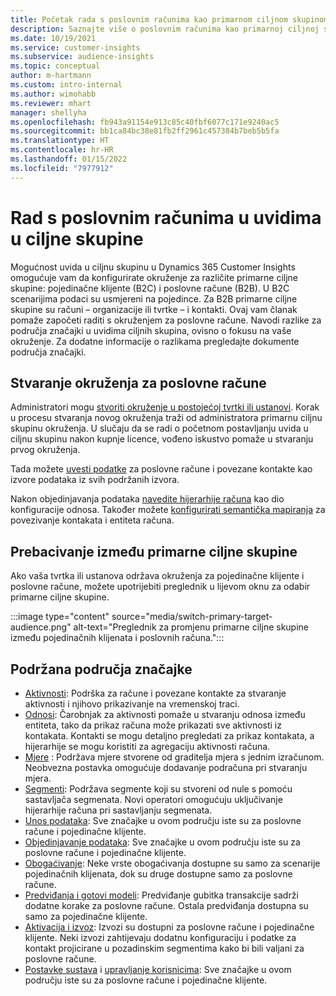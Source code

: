 ```yaml
---
title: Početak rada s poslovnim računima kao primarnom ciljnom skupinom
description: Saznajte više o poslovnim računima kao primarnoj ciljnoj skupini Dynamics 365 Customer Insights.
ms.date: 10/19/2021
ms.service: customer-insights
ms.subservice: audience-insights
ms.topic: conceptual
author: m-hartmann
ms.custom: intro-internal
ms.author: wimohabb
ms.reviewer: mhart
manager: shellyha
ms.openlocfilehash: fb943a91154e913c85c40fbf6077c171e9240ac5
ms.sourcegitcommit: bb1ca84bc38e81fb2ff2961c457384b7beb5b5fa
ms.translationtype: HT
ms.contentlocale: hr-HR
ms.lasthandoff: 01/15/2022
ms.locfileid: "7977912"
---
```

# <a name="work-with-business-accounts-in-audience-insights"></a>Rad s poslovnim računima u uvidima u ciljne skupine

Mogućnost uvida u ciljnu skupinu u Dynamics 365 Customer Insights omogućuje vam da konfigurirate okruženje za različite primarne ciljne skupine: pojedinačne klijente (B2C) i poslovne račune (B2B). U B2C scenarijima podaci su usmjereni na pojedince. Za B2B primarne ciljne skupine su računi – organizacije ili tvrtke – i kontakti. Ovaj vam članak pomaže započeti raditi s okruženjem za poslovne račune. Navodi razlike za područja značajki u uvidima ciljnih skupina, ovisno o fokusu na vaše okruženje. Za dodatne informacije o razlikama pregledajte dokumente područja značajki. 

## <a name="create-an-environment-for-business-accounts"></a>Stvaranje okruženja za poslovne račune

Administratori mogu [stvoriti okruženje u postojećoj tvrtki ili ustanovi](create-environment.md). Korak u procesu stvaranja novog okruženja traži od administratora primarnu ciljnu skupinu okruženja. U slučaju da se radi o početnom postavljanju uvida u ciljnu skupinu nakon kupnje licence, vođeno iskustvo pomaže u stvaranju prvog okruženja.

Tada možete [uvesti podatke](data-sources.md) za poslovne račune i povezane kontakte kao izvore podataka iz svih podržanih izvora.

Nakon objedinjavanja podataka [navedite hijerarhije računa](relationships.md#set-up-account-hierarchies) kao dio konfiguracije odnosa. Također možete [konfigurirati semantička mapiranja](semantic-mappings.md) za povezivanje kontakata i entiteta računa. 

## <a name="switch-between-primary-target-audience"></a>Prebacivanje između primarne ciljne skupine

Ako vaša tvrtka ili ustanova održava okruženja za pojedinačne klijente i poslovne račune, možete upotrijebiti preglednik u lijevom oknu za odabir primarne ciljne skupine.

:::image type="content" source="media/switch-primary-target-audience.png" alt-text="Preglednik za promjenu primarne ciljne skupine između pojedinačnih klijenata i poslovnih računa.":::

## <a name="supported-feature-areas"></a>Podržana područja značajke

- [Aktivnosti](activities.md): Podrška za račune i povezane kontakte za stvaranje aktivnosti i njihovo prikazivanje na vremenskoj traci.
- [Odnosi](relationships.md): Čarobnjak za aktivnosti pomaže u stvaranju odnosa između entiteta, tako da prikaz računa može prikazati sve aktivnosti iz kontakata. Kontakti se mogu detaljno pregledati za prikaz kontakata, a hijerarhije se mogu koristiti za agregaciju aktivnosti računa.
- [Mjere](measures.md) : Podržava mjere stvorene od graditelja mjera s jednim izračunom. Neobvezna postavka omogućuje dodavanje podračuna pri stvaranju mjera.
- [Segmenti](segments.md): Podržava segmente koji su stvoreni od nule s pomoću sastavljača segmenata. Novi operatori omogućuju uključivanje hijerarhije računa pri sastavljanju segmenata.
- [Unos podataka](data-sources.md): Sve značajke u ovom području iste su za poslovne račune i pojedinačne klijente.
- [Objedinjavanje podataka](data-unification.md): Sve značajke u ovom području iste su za poslovne račune i pojedinačne klijente.
- [Obogaćivanje](enrichment-hub.md): Neke vrste obogaćivanja dostupne su samo za scenarije pojedinačnih klijenata, dok su druge dostupne samo za poslovne račune.
- [Predviđanja i gotovi modeli](predictions-overview.md): Predviđanje gubitka transakcije sadrži dodatne korake za poslovne račune. Ostala predviđanja dostupna su samo za pojedinačne klijente.
- [Aktivacija i izvoz](export-destinations.md): Izvozi su dostupni za poslovne račune i pojedinačne klijente. Neki izvozi zahtijevaju dodatnu konfiguraciju i podatke za kontakt projicirane u pozadinskim segmentima kako bi bili valjani za poslovne račune.
- [Postavke sustava](system.md) i [upravljanje korisnicima](permissions.md): Sve značajke u ovom području iste su za poslovne račune i pojedinačne klijente.

